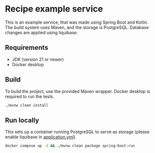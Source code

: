 # Recipe example service

This is an example service, that was made using Spring Boot and Kotlin. The build system uses Maven, and the storage is
PostgreSQL. Database changes are applied using liquibase.

## Requirements

- JDK (version 21 or newer)
- Docker desktop

## Build

To build the project, use the provided Maven wrapper. Docker desktop is required to run the tests. 

```bash
./mvnw clean install
```

## Run locally

This sets up a container running PostgreSQL to serve as storage (please enable liquibase in
[application.yml](src/main/resources/application.yml)).

```bash
docker compose up -d && ./mvnw clean package spring-boot:run
```
